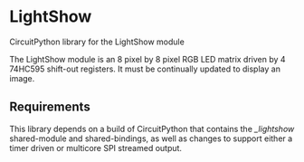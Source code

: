 # LightShow
CircuitPython library for the LightShow module

The LightShow module is an 8 pixel by 8 pixel RGB LED matrix driven by 4 74HC595 shift-out registers.  It must be continually updated to display an image.

## Requirements
This library depends on a build of CircuitPython that contains the *_lightshow* shared-module and shared-bindings, as well as changes to support either a timer driven or multicore SPI streamed output.
